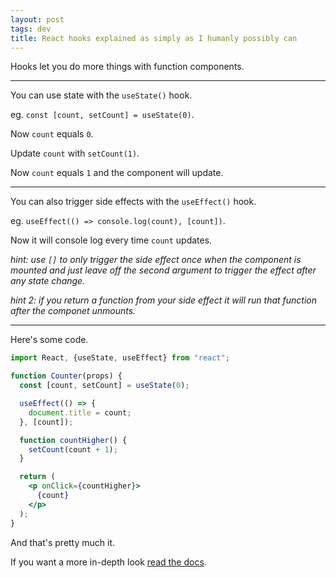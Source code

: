 ```yaml
---
layout: post
tags: dev
title: React hooks explained as simply as I humanly possibly can
---
```


Hooks let you do more things with function components.

---

You can use state with the `useState()` hook.

eg. `const [count, setCount] = useState(0)`.

Now `count` equals `0`.

Update `count` with `setCount(1)`.

Now `count` equals `1` and the component will update.

---

You can also trigger side effects with the `useEffect()` hook.

eg. `useEffect(() => console.log(count), [count])`.

Now it will console log every time `count` updates.

_hint: use `[]` to only trigger the side effect once when the component is mounted and just leave off the second argument to trigger the effect after any state change._

_hint 2: if you return a function from your side effect it will run that function after the componet unmounts._

---

Here's some code.

```jsx
import React, {useState, useEffect} from "react";

function Counter(props) {
  const [count, setCount] = useState(0);

  useEffect(() => {
    document.title = count;
  }, [count]);

  function countHigher() {
    setCount(count + 1);
  }

  return (
    <p onClick={countHigher}>
      {count}
    </p>
  );
}

```
And that's pretty much it.

If you want a more in-depth look [read the docs](https://reactjs.org/docs/hooks-intro.html).



